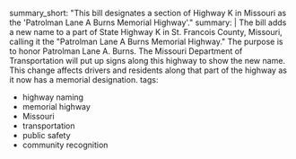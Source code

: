 summary_short: "This bill designates a section of Highway K in Missouri as the 'Patrolman Lane A Burns Memorial Highway'."
summary: |
  The bill adds a new name to a part of State Highway K in St. Francois County, Missouri, calling it the "Patrolman Lane A Burns Memorial Highway." The purpose is to honor Patrolman Lane A. Burns. The Missouri Department of Transportation will put up signs along this highway to show the new name. This change affects drivers and residents along that part of the highway as it now has a memorial designation.
tags:
  - highway naming
  - memorial highway
  - Missouri
  - transportation
  - public safety
  - community recognition
